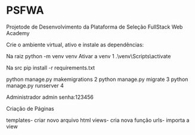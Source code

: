 # PSFWA
Projetode de Desenvolvimento da Plataforma de Seleção FullStack Web Academy

Crie o ambiente virtual, ativo e instale as dependências:

Na raiz
 python -m venv venv
 Ativar a venv 1
.\venv\Scripts\activate
 

Na src
pip install -r requirements.txt

python manage.py makemigrations 2
python manage.py migrate 3
python manage.py runserver 4


Administrador admin senha:123456

Criação de Páginas

templates- criar novo arquivo html
views- cria nova função
urls- importa a view